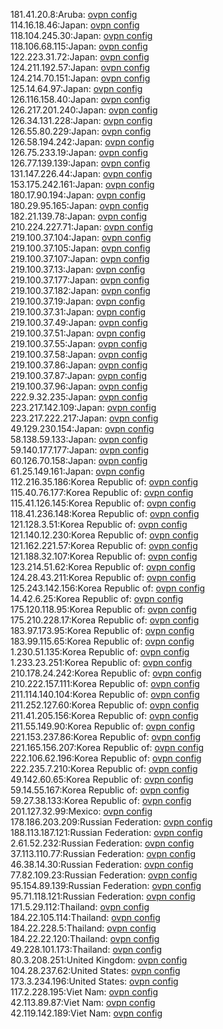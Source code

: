 181.41.20.8:Aruba: [ovpn config](vpn/181_41_20_8.ovpn)  
114.16.18.46:Japan: [ovpn config](vpn/114_16_18_46.ovpn)  
118.104.245.30:Japan: [ovpn config](vpn/118_104_245_30.ovpn)  
118.106.68.115:Japan: [ovpn config](vpn/118_106_68_115.ovpn)  
122.223.31.72:Japan: [ovpn config](vpn/122_223_31_72.ovpn)  
124.211.192.57:Japan: [ovpn config](vpn/124_211_192_57.ovpn)  
124.214.70.151:Japan: [ovpn config](vpn/124_214_70_151.ovpn)  
125.14.64.97:Japan: [ovpn config](vpn/125_14_64_97.ovpn)  
126.116.158.40:Japan: [ovpn config](vpn/126_116_158_40.ovpn)  
126.217.201.240:Japan: [ovpn config](vpn/126_217_201_240.ovpn)  
126.34.131.228:Japan: [ovpn config](vpn/126_34_131_228.ovpn)  
126.55.80.229:Japan: [ovpn config](vpn/126_55_80_229.ovpn)  
126.58.194.242:Japan: [ovpn config](vpn/126_58_194_242.ovpn)  
126.75.233.19:Japan: [ovpn config](vpn/126_75_233_19.ovpn)  
126.77.139.139:Japan: [ovpn config](vpn/126_77_139_139.ovpn)  
131.147.226.44:Japan: [ovpn config](vpn/131_147_226_44.ovpn)  
153.175.242.161:Japan: [ovpn config](vpn/153_175_242_161.ovpn)  
180.17.90.194:Japan: [ovpn config](vpn/180_17_90_194.ovpn)  
180.29.95.165:Japan: [ovpn config](vpn/180_29_95_165.ovpn)  
182.21.139.78:Japan: [ovpn config](vpn/182_21_139_78.ovpn)  
210.224.227.71:Japan: [ovpn config](vpn/210_224_227_71.ovpn)  
219.100.37.104:Japan: [ovpn config](vpn/219_100_37_104.ovpn)  
219.100.37.105:Japan: [ovpn config](vpn/219_100_37_105.ovpn)  
219.100.37.107:Japan: [ovpn config](vpn/219_100_37_107.ovpn)  
219.100.37.13:Japan: [ovpn config](vpn/219_100_37_13.ovpn)  
219.100.37.177:Japan: [ovpn config](vpn/219_100_37_177.ovpn)  
219.100.37.182:Japan: [ovpn config](vpn/219_100_37_182.ovpn)  
219.100.37.19:Japan: [ovpn config](vpn/219_100_37_19.ovpn)  
219.100.37.31:Japan: [ovpn config](vpn/219_100_37_31.ovpn)  
219.100.37.49:Japan: [ovpn config](vpn/219_100_37_49.ovpn)  
219.100.37.51:Japan: [ovpn config](vpn/219_100_37_51.ovpn)  
219.100.37.55:Japan: [ovpn config](vpn/219_100_37_55.ovpn)  
219.100.37.58:Japan: [ovpn config](vpn/219_100_37_58.ovpn)  
219.100.37.86:Japan: [ovpn config](vpn/219_100_37_86.ovpn)  
219.100.37.87:Japan: [ovpn config](vpn/219_100_37_87.ovpn)  
219.100.37.96:Japan: [ovpn config](vpn/219_100_37_96.ovpn)  
222.9.32.235:Japan: [ovpn config](vpn/222_9_32_235.ovpn)  
223.217.142.109:Japan: [ovpn config](vpn/223_217_142_109.ovpn)  
223.217.222.217:Japan: [ovpn config](vpn/223_217_222_217.ovpn)  
49.129.230.154:Japan: [ovpn config](vpn/49_129_230_154.ovpn)  
58.138.59.133:Japan: [ovpn config](vpn/58_138_59_133.ovpn)  
59.140.177.177:Japan: [ovpn config](vpn/59_140_177_177.ovpn)  
60.126.70.158:Japan: [ovpn config](vpn/60_126_70_158.ovpn)  
61.25.149.161:Japan: [ovpn config](vpn/61_25_149_161.ovpn)  
112.216.35.186:Korea Republic of: [ovpn config](vpn/112_216_35_186.ovpn)  
115.40.76.177:Korea Republic of: [ovpn config](vpn/115_40_76_177.ovpn)  
115.41.126.145:Korea Republic of: [ovpn config](vpn/115_41_126_145.ovpn)  
118.41.236.148:Korea Republic of: [ovpn config](vpn/118_41_236_148.ovpn)  
121.128.3.51:Korea Republic of: [ovpn config](vpn/121_128_3_51.ovpn)  
121.140.12.230:Korea Republic of: [ovpn config](vpn/121_140_12_230.ovpn)  
121.162.221.57:Korea Republic of: [ovpn config](vpn/121_162_221_57.ovpn)  
121.188.32.107:Korea Republic of: [ovpn config](vpn/121_188_32_107.ovpn)  
123.214.51.62:Korea Republic of: [ovpn config](vpn/123_214_51_62.ovpn)  
124.28.43.211:Korea Republic of: [ovpn config](vpn/124_28_43_211.ovpn)  
125.243.142.156:Korea Republic of: [ovpn config](vpn/125_243_142_156.ovpn)  
14.42.6.25:Korea Republic of: [ovpn config](vpn/14_42_6_25.ovpn)  
175.120.118.95:Korea Republic of: [ovpn config](vpn/175_120_118_95.ovpn)  
175.210.228.17:Korea Republic of: [ovpn config](vpn/175_210_228_17.ovpn)  
183.97.173.95:Korea Republic of: [ovpn config](vpn/183_97_173_95.ovpn)  
183.99.115.65:Korea Republic of: [ovpn config](vpn/183_99_115_65.ovpn)  
1.230.51.135:Korea Republic of: [ovpn config](vpn/1_230_51_135.ovpn)  
1.233.23.251:Korea Republic of: [ovpn config](vpn/1_233_23_251.ovpn)  
210.178.24.242:Korea Republic of: [ovpn config](vpn/210_178_24_242.ovpn)  
210.222.157.111:Korea Republic of: [ovpn config](vpn/210_222_157_111.ovpn)  
211.114.140.104:Korea Republic of: [ovpn config](vpn/211_114_140_104.ovpn)  
211.252.127.60:Korea Republic of: [ovpn config](vpn/211_252_127_60.ovpn)  
211.41.205.156:Korea Republic of: [ovpn config](vpn/211_41_205_156.ovpn)  
211.55.149.90:Korea Republic of: [ovpn config](vpn/211_55_149_90.ovpn)  
221.153.237.86:Korea Republic of: [ovpn config](vpn/221_153_237_86.ovpn)  
221.165.156.207:Korea Republic of: [ovpn config](vpn/221_165_156_207.ovpn)  
222.106.62.196:Korea Republic of: [ovpn config](vpn/222_106_62_196.ovpn)  
222.235.7.210:Korea Republic of: [ovpn config](vpn/222_235_7_210.ovpn)  
49.142.60.65:Korea Republic of: [ovpn config](vpn/49_142_60_65.ovpn)  
59.14.55.167:Korea Republic of: [ovpn config](vpn/59_14_55_167.ovpn)  
59.27.38.133:Korea Republic of: [ovpn config](vpn/59_27_38_133.ovpn)  
201.127.32.99:Mexico: [ovpn config](vpn/201_127_32_99.ovpn)  
178.186.203.209:Russian Federation: [ovpn config](vpn/178_186_203_209.ovpn)  
188.113.187.121:Russian Federation: [ovpn config](vpn/188_113_187_121.ovpn)  
2.61.52.232:Russian Federation: [ovpn config](vpn/2_61_52_232.ovpn)  
37.113.110.77:Russian Federation: [ovpn config](vpn/37_113_110_77.ovpn)  
46.38.14.30:Russian Federation: [ovpn config](vpn/46_38_14_30.ovpn)  
77.82.109.23:Russian Federation: [ovpn config](vpn/77_82_109_23.ovpn)  
95.154.89.139:Russian Federation: [ovpn config](vpn/95_154_89_139.ovpn)  
95.71.118.121:Russian Federation: [ovpn config](vpn/95_71_118_121.ovpn)  
171.5.29.112:Thailand: [ovpn config](vpn/171_5_29_112.ovpn)  
184.22.105.114:Thailand: [ovpn config](vpn/184_22_105_114.ovpn)  
184.22.228.5:Thailand: [ovpn config](vpn/184_22_228_5.ovpn)  
184.22.22.120:Thailand: [ovpn config](vpn/184_22_22_120.ovpn)  
49.228.101.173:Thailand: [ovpn config](vpn/49_228_101_173.ovpn)  
80.3.208.251:United Kingdom: [ovpn config](vpn/80_3_208_251.ovpn)  
104.28.237.62:United States: [ovpn config](vpn/104_28_237_62.ovpn)  
173.3.234.196:United States: [ovpn config](vpn/173_3_234_196.ovpn)  
117.2.228.195:Viet Nam: [ovpn config](vpn/117_2_228_195.ovpn)  
42.113.89.87:Viet Nam: [ovpn config](vpn/42_113_89_87.ovpn)  
42.119.142.189:Viet Nam: [ovpn config](vpn/42_119_142_189.ovpn)  
